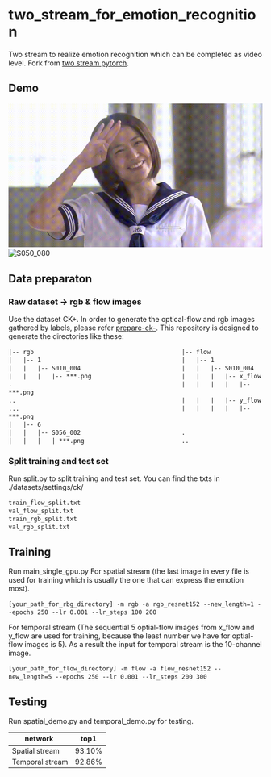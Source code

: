 # two_stream_for_emotion_recognition
Two stream to realize emotion recognition which can be completed as video level. Fork from [two stream pytorch](https://github.com/bryanyzhu/two-stream-pytorch).
## Demo
![naga](./figure/naga.gif)
![S050_080](./figure/S050_080.)


## Data preparaton
### Raw dataset -> rgb & flow images
Use the dataset CK+. In order to generate the optical-flow and rgb images gathered by labels, please refer [prepare-ck-](https://github.com/cMondora/prepare-ck-). This repository is designed to generate the directories like these:
```
|-- rgb                                         |-- flow
|   |-- 1                                       |   |-- 1
|   |   |-- S010_004                            |   |   |-- S010_004
|   |   |   |-- ***.png                         |   |   |   |-- x_flow
.                                               |   |   |   |   |-- ***.png  
..                                              |   |   |   |-- y_flow
...                                             |   |   |   |   |-- ***.png  
|   |-- 6   
|   |   |-- S056_002                            .
|   |   |   | ***.png                           ..
```

### Split training and test set
Run split.py to split training and test set.
You can find the txts in ./datasets/settings/ck/
```
train_flow_split.txt
val_flow_split.txt
train_rgb_split.txt
val_rgb_split.txt
```

## Training
Run main_single_gpu.py
For spatial stream (the last image in every file is used for training which is usually the one that can express the emotion most).
```
[your_path_for_rbg_directory] -m rgb -a rgb_resnet152 --new_length=1 --epochs 250 --lr 0.001 --lr_steps 100 200
```
For temporal stream (The sequential 5 optial-flow images from x_flow and y_flow are used for training, because the least number we have for optial-flow images is 5).  As a result the input for temporal stream is the 10-channel image.
```
[your_path_for_flow_directory] -m flow -a flow_resnet152 --new_length=5 --epochs 250 --lr 0.001 --lr_steps 200 300
```

## Testing
Run spatial_demo.py and temporal_demo.py for testing.

 network        | top1   |
----------------|:------:|
Spatial stream  | 93.10% | 
Temporal stream | 92.86% | 

